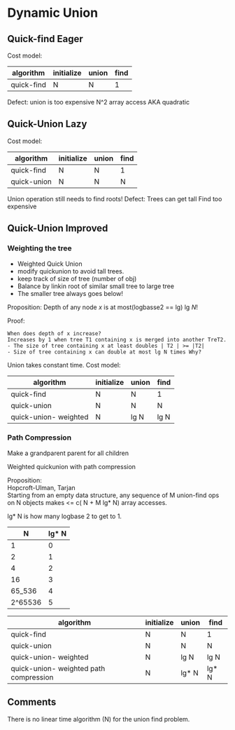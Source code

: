 # Dynamic Union

## Quick-find Eager

Cost model:

| algorithm | initialize | union | find |
|-----------|------------|-------|------|
|quick-find| N          | N     | 1    |

Defect: union is too expensive N^2 array access AKA quadratic

## Quick-Union Lazy

Cost model:

| algorithm   | initialize | union | find |
|-------------|------------|-------|------|
| quick-find  | N          | N     | 1    |
| quick-union | N          | N     | N    |

Union operation still needs to find roots!
Defect: Trees can get tall
Find too expensive

## Quick-Union Improved

### Weighting the tree
-    Weighted Quick Union
- modify quickunion to avoid tall trees.
- keep track of size of tree (number of obj)
- Balance by linkin root of similar small tree to large tree
- The smaller tree always goes below!

Proposition: Depth of any node _x_ is at most(logbasse2 == lg) lg _N_!

Proof:

    When does depth of x increase?
    Increases by 1 when tree T1 containing x is merged into another TreT2.
    - The size of tree containing x at least doubles | T2 | >= |T2|
    - Size of tree containing x can double at most lg N times Why?


Union takes constant time.
Cost model:

| algorithm             | initialize | union | find |
|-----------------------|------------|-------|------|
| quick-find            | N          | N     | 1    |
| quick-union           | N          | N     | N    |
| quick-union- weighted | N          | lg N  | lg N |

### Path Compression

Make a grandparent parent for all children

Weighted quickunion with path compression

Proposition:<br>
    Hopcroft-Ulman, Tarjan<br>
    Starting from an empty data structure, 
any sequence of M union-find ops on N objects makes 
<= c( N + M lg* N) array accesses.

lg* N is how many logbase 2 to get to 1.

| N       | lg* N |
|---------|-------|
| 1       | 0     |
| 2       | 1     |
| 4       | 2     |
| 16      | 3     |
| 65_536  | 4     |
| 2^65536 | 5     |

| algorithm                              | initialize | union | find  |
|----------------------------------------|------------|-------|-------|
| quick-find                             | N          | N     | 1     |
| quick-union                            | N          | N     | N     |
| quick-union- weighted                  | N          | lg N  | lg N  |
| quick-union- weighted path compression | N          | lg* N | lg* N |

## Comments
There is no linear time algorithm (N) for the union find problem.


